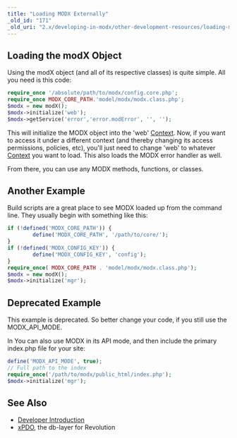 ```yaml
---
title: "Loading MODX Externally"
_old_id: "171"
_old_uri: "2.x/developing-in-modx/other-development-resources/loading-modx-externally"
---
```


## Loading the modX Object

 Using the modX object (and all of its respective classes) is quite simple. All you need is this code:

``` php
require_once '/absolute/path/to/modx/config.core.php';
require_once MODX_CORE_PATH.'model/modx/modx.class.php';
$modx = new modX();
$modx->initialize('web');
$modx->getService('error','error.modError', '', '');
```

 This will initialize the MODX object into the 'web' [Context](building-sites/contexts "Contexts"). Now, if you want to access it under a different context (and thereby changing its access permissions, policies, etc), you'll just need to change 'web' to whatever [Context](building-sites/contexts "Contexts") you want to load. This also loads the MODX error handler as well.

 From there, you can use any MODX methods, functions, or classes.

## Another Example

 Build scripts are a great place to see MODX loaded up from the command line. They usually begin with something like this:

``` php
if (!defined('MODX_CORE_PATH')) {
        define('MODX_CORE_PATH', '/path/to/core/');
}
if (!defined('MODX_CONFIG_KEY')) {
        define('MODX_CONFIG_KEY', 'config');
}
require_once( MODX_CORE_PATH . 'model/modx/modx.class.php');
$modx = new modX();
$modx->initialize('mgr');
```

## Deprecated Example

 This example is deprecated. So better change your code, if you still use the MODX\_API\_MODE.

 In You can also use MODX in its API mode, and then include the primary index.php file for your site:

 ``` php
define('MODX_API_MODE', true);
// Full path to the index
require_once('/path/to/modx/public_html/index.php');
$modx->initialize('mgr');
```

## See Also

- [Developer Introduction](extending-modx/getting-started/developer-introduction "Developer Introduction")
- [xPDO](extending-modx/xpdo "Home"), the db-layer for Revolution
